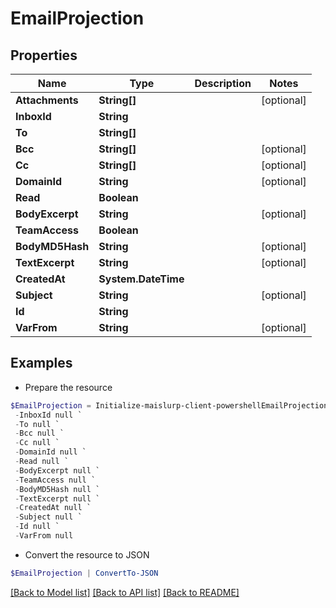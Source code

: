 # EmailProjection
## Properties

Name | Type | Description | Notes
------------ | ------------- | ------------- | -------------
**Attachments** | **String[]** |  | [optional] 
**InboxId** | **String** |  | 
**To** | **String[]** |  | 
**Bcc** | **String[]** |  | [optional] 
**Cc** | **String[]** |  | [optional] 
**DomainId** | **String** |  | [optional] 
**Read** | **Boolean** |  | 
**BodyExcerpt** | **String** |  | [optional] 
**TeamAccess** | **Boolean** |  | 
**BodyMD5Hash** | **String** |  | [optional] 
**TextExcerpt** | **String** |  | [optional] 
**CreatedAt** | **System.DateTime** |  | 
**Subject** | **String** |  | [optional] 
**Id** | **String** |  | 
**VarFrom** | **String** |  | [optional] 

## Examples

- Prepare the resource
```powershell
$EmailProjection = Initialize-maislurp-client-powershellEmailProjection  -Attachments null `
 -InboxId null `
 -To null `
 -Bcc null `
 -Cc null `
 -DomainId null `
 -Read null `
 -BodyExcerpt null `
 -TeamAccess null `
 -BodyMD5Hash null `
 -TextExcerpt null `
 -CreatedAt null `
 -Subject null `
 -Id null `
 -VarFrom null
```

- Convert the resource to JSON
```powershell
$EmailProjection | ConvertTo-JSON
```

[[Back to Model list]](../README#documentation-for-models) [[Back to API list]](../README#documentation-for-api-endpoints) [[Back to README]](../README)

